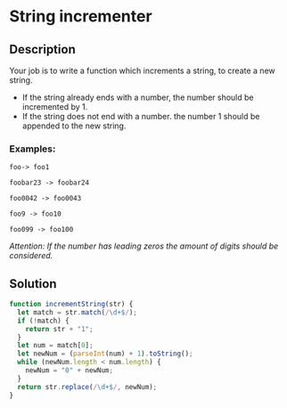 # String incrementer

## Description

Your job is to write a function which increments a string, to create a new string.

- If the string already ends with a number, the number should be incremented by 1.
- If the string does not end with a number. the number 1 should be appended to the new string.

### Examples:

`foo-> foo1`

`foobar23 -> foobar24`

`foo0042 -> foo0043`

`foo9 -> foo10`

`foo099 -> foo100`

_Attention: If the number has leading zeros the amount of digits should be considered._

## Solution

```javascript
function incrementString(str) {
  let match = str.match(/\d+$/);
  if (!match) {
    return str + "1";
  }
  let num = match[0];
  let newNum = (parseInt(num) + 1).toString();
  while (newNum.length < num.length) {
    newNum = "0" + newNum;
  }
  return str.replace(/\d+$/, newNum);
}
```
